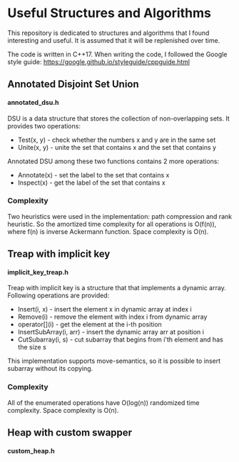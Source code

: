 # Useful Structures and Algorithms
This repository is dedicated to structures and algorithms that I found interesting and useful. It is assumed that it will be replenished over time. 

The code is written in C++17. When writing the code, I followed the Google style guide: https://google.github.io/styleguide/cppguide.html

## Annotated Disjoint Set Union
#### annotated_dsu.h

DSU is a data structure that stores the collection of non-overlapping sets. It provides two operations:
* Test(x, y) - check whether the numbers x and y are in the same set
* Unite(x, y) - unite the set that contains x and the set that contains y

Annotated DSU among these two functions contains 2 more operations:
* Annotate(x) - set the label to the set that contains x
* Inspect(x) - get the label of the set that contains x

### Complexity
Two heuristics were used in the implementation: path compression and rank heuristic. So the amortized time complexity for all operations is O(f(n)), where f(n) is inverse Ackermann function. Space complexity is O(n).

## Treap with implicit key
#### implicit_key_treap.h
Treap with implicit key is a structure that that implements a dynamic array. Following operations are provided:
* Insert(i, x) - insert the element x in dynamic array at index i
* Remove(i) - remove the element with index i from dynamic array
* operator\[\](i) - get the element at the i-th position
* InsertSubArray(i, arr) - insert the dynamic array arr at position i
* CutSubarray(i, s) - cut subarray that begins from i'th element and has the size s

This implementation supports move-semantics, so it is possible to insert subarray without its copying.

### Complexity
All of the enumerated operations have O(log(n)) randomized time complexity. Space complexity is O(n).

## Heap with custom swapper
#### custom_heap.h
